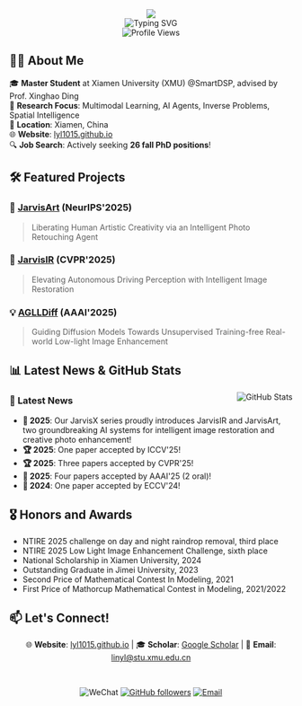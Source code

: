 <div align="center">
  <img src="https://capsule-render.vercel.app/api?type=waving&color=gradient&customColorList=0,2,30&height=120&section=header&text=Yunlong%20Lin&fontSize=30&fontColor=ffffff&animation=fadeIn&fontAlignY=35" />
</div>

<div align="center">
  <img src="https://readme-typing-svg.herokuapp.com?font=Caveat&pause=1000&color=778899&center=true&vCenter=true&width=450&lines=Exploring+AI+Frontiers+in+Vision+and+Multimodal+Learning&size=28" alt="Typing SVG" />
</div>

<div align="center">
  <img src="https://komarev.com/ghpvc/?username=LYL1015&label=Profile%20views&color=778899&style=flat" alt="Profile Views" />
</div>

## 🧑‍🎓 About Me

🎓 **Master Student** at Xiamen University (XMU) @SmartDSP, advised by Prof. Xinghao Ding  
🔬 **Research Focus**: Multimodal Learning, AI Agents, Inverse Problems, Spatial Intelligence  
📍 **Location**: Xiamen, China  
🌐 **Website**: [lyl1015.github.io](https://lyl1015.github.io/)  
🔍 **Job Search**: Actively seeking **26 fall PhD positions**!

## 🛠️ Featured Projects

### 🎨 [JarvisArt](https://github.com/LYL1015/JarvisArt) (NeurIPS'2025)
> Liberating Human Artistic Creativity via an Intelligent Photo Retouching Agent

### 🚗 [JarvisIR](https://github.com/LYL1015/JarvisIR) (CVPR'2025)
> Elevating Autonomous Driving Perception with Intelligent Image Restoration

### 💡 [AGLLDiff](https://github.com/LYL1015/AGLLDiff) (AAAI'2025)
> Guiding Diffusion Models Towards Unsupervised Training-free Real-world Low-light Image Enhancement

## 📊 Latest News & GitHub Stats

<img align="right" src="https://github-readme-stats.vercel.app/api?username=LYL1015&show_icons=true&theme=radical&hide_border=true&card_width=400&card_height=280&bg_color=1a1b27&title_color=4B89DC&text_color=a9b1d6&icon_color=4B89DC" alt="GitHub Stats" />

### 🌟 Latest News
- **🎉 2025**: Our JarvisX series proudly introduces JarvisIR and JarvisArt, two groundbreaking AI systems for intelligent image restoration and creative photo enhancement!
- **🏆 2025**: One paper accepted by ICCV'25!
- **🏆 2025**: Three papers accepted by CVPR'25!
- **🎊 2025**: Four papers accepted by AAAI'25 (2 oral)!
- **📄 2024**: One paper accepted by ECCV'24!

## 🎖 Honors and Awards

- NTIRE 2025 challenge on day and night raindrop removal, third place
- NTIRE 2025 Low Light Image Enhancement Challenge, sixth place
- National Scholarship in Xiamen University, 2024
- Outstanding Graduate in Jimei University, 2023
- Second Price of Mathematical Contest In Modeling, 2021
- First Price of Mathorcup Mathematical Contest in Modeling, 2021/2022

## 📫 Let's Connect!

<div align="center">

🌐 **Website**: [lyl1015.github.io](https://lyl1015.github.io/) | 🎓 **Scholar**: [Google Scholar](https://scholar.google.com/citations?user=5F3tICwAAAAJ&hl=zh-CN) | 📧 **Email**: [linyl@stu.xmu.edu.cn](mailto:linyl@stu.xmu.edu.cn)

<br>

![WeChat](https://img.shields.io/badge/WeChat-lyl20136148-4B89DC?style=flat-square&logo=wechat&logoColor=white)
[![GitHub followers](https://img.shields.io/github/followers/LYL1015?label=Follow&style=flat-square&color=4B89DC)](https://github.com/LYL1015)
[![Email](https://img.shields.io/badge/Email-Available-4B89DC?style=flat-square&color=4B89DC)](mailto:linyl@stu.xmu.edu.cn)

</div>
